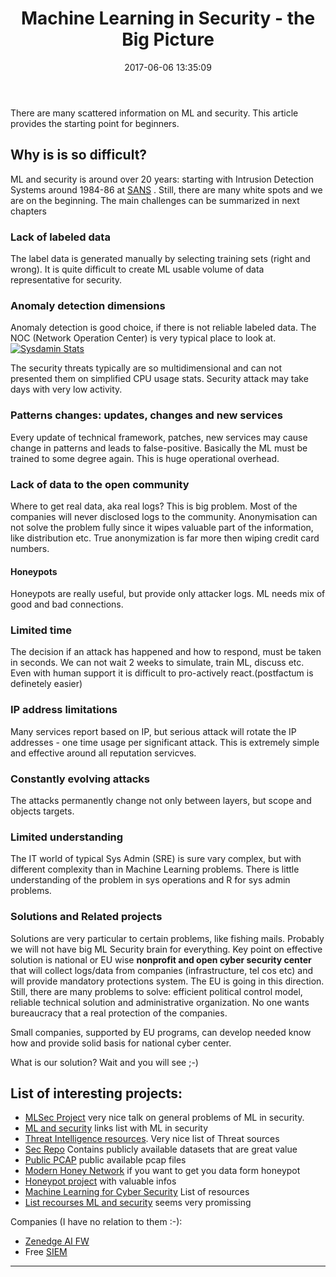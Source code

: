 ﻿---
title: Machine Learning in Security - the Big Picture 
date: 2017-06-06 13:35:09
tags:
 - ai
categories: 
 - AI Firewall
photos:
 - /images/ai/deep_neural_network.jpg
---
There are many scattered information on ML and security. This article provides the starting point for beginners.
<!-- more --> 
## Why is is so difficult?

ML and security is around over 20 years: starting with Intrusion Detection Systems around 1984-86 at [SANS](http://www.sans.org/reading-room/whitepapers/detection/history-evolution-intrusion-detection-344) . Still, there are many white spots and we are on the beginning. The main challenges can be summarized in next chapters

### Lack of labeled data ###
The label data is generated manually by selecting training sets (right and wrong). It is quite difficult to create ML usable volume of data representative for security.
### Anomaly detection dimensions ### 
Anomaly detection is good choice, if there is not reliable labeled data. The NOC (Network Operation Center) is very typical place to look at. 
[![Sysdamin Stats](/images/ai/stats_small.png)](/images/ai/stats_small.png)

The security threats typically are so multidimensional and  can not presented them on simplified CPU usage stats. Security attack may take days with very low activity. 
### Patterns changes: updates, changes and new services ###
Every update of technical framework, patches, new services may cause change in patterns and leads to false-positive. Basically the ML must be trained to some degree again. This is huge operational overhead. 
### Lack of data to the open community ###
Where to get real data, aka real logs? This is big problem. Most of the companies will never disclosed logs to the community.
Anonymisation can not solve the problem fully since it wipes valuable part of the information, like distribution etc. True anonymization is far more then wiping credit card numbers.
#### Honeypots
Honeypots are really useful, but provide only attacker logs. ML needs mix of good and bad connections.
### Limited time ###
The decision if an attack has happened and how to respond, must be taken in seconds. We can not wait 2 weeks to simulate, train ML, discuss etc. Even with human support it is difficult to pro-actively react.(postfactum is definetely easier)

### IP address limitations ###
Many services report based on IP, but serious attack will rotate the IP addresses - one time usage per significant attack. This is extremely simple and effective around all reputation servicves.

### Constantly evolving attacks ###
The attacks permanently change not only between layers, but scope and objects targets.

### Limited understanding ###
The IT  world of typical Sys Admin (SRE) is sure vary complex, but with different complexity than in Machine Learning problems. There is little understanding of the problem in sys operations and R for sys admin problems.

### Solutions and Related projects

Solutions are very particular to certain problems, like fishing mails. Probably we will not have big ML Security brain for everything. 
Key point on effective solution is national or EU wise __nonprofit and open  cyber security center__ that will collect logs/data from companies (infrastructure, tel cos etc) and will provide mandatory protections system. The EU is going in this direction. Still, there are many problems to solve: efficient political control model, reliable technical solution and administrative organization. No one wants bureaucracy that a real protection of the companies. 

Small companies, supported by EU programs, can develop needed know how and provide solid basis for national cyber center. 

What is our solution? Wait and you will see ;-)

## List of interesting projects:

- [MLSec Project](https://www.mlsecproject.org/) very nice talk on general problems of ML in security. 
- [ML and security](http://fsecurify.com/machine-learning-and-cyber-security/) links list with ML in security
- [Threat Intelligence resources](https://github.com/hslatman/awesome-threat-intelligence). Very nice list of Threat sources
- [Sec Repo](http://www.secrepo.com/) Contains publicly available datasets that are great value
- [Public PCAP](http://www.netresec.com/?page=PcapFiles) public available pcap files
- [Modern Honey Network](https://threatstream.github.io/mhn/) if you want to get you data form honeypot
- [Honeypot project](https://www.honeynet.org/about) with valuable infos
- [Machine Learning for Cyber Security](https://github.com/wtsxDev/Machine-Learning-for-Cyber-Security) List of resources
- [List recourses ML and security](http://www.covert.io/) seems very promissing

Companies (I have no relation to them :-):  

- [Zenedge AI FW](https://www.zenedge.com/ai-waf)
- Free [SIEM](https://siemonster.com/)


---
